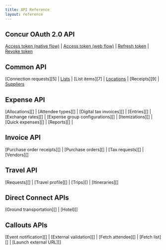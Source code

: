 ```yaml
---
title: API Reference
layout: reference
---
```


## Concur OAuth 2.0 API
[Access token (native flow)][1] | 
[Access token (web flow)][2] | 
[Refresh token][3] | 
[Revoke token][4]

## Common API
[Connection requests][5] | 
[Lists][6] | 
[List items][7] | 
[Locations][8] | 
[Receipts][9] | 
[Suppliers][10]

## Expense API
[Allocations][] | 
[Attendee types][] | 
[Digital tax invoices][] | 
[Entries][] | 
[Exchange rates][] | 
[Expense group configurations][]  | 
[Itemizations][] | 
[Quick expenses][] | 
[Reports][] | 

## Invoice API
[Purchase order receipts][]  | 
[Purchase orders][] | 
[Tax requests][] | 
[Vendors][]

## Travel API
[Requests][] | 
[Travel profile][] | 
[Trips][] | 
[Itineraries][]

## Direct Connect APIs
[Ground transportation][] | 
[Hotel][]

## Callouts APIs
[Event notification][] | 
[External validation][] | 
[Fetch attendee][] | 
[Fetch list][] | 
[Launch external URL][]


[1]: http://concur.github.io/developer.concur.com/api-reference/oauth-20/native-flow
[2]: api-reference/oauth-20/web-flow.markdown
[3]: http://concur.github.io/developer.concur.com/api-reference/oauth-20/refreshing-access-tokens
[4]:
[5]:
[6]:
[7]:
[8]:
[9]:
[10]:
[11]:
[12]:
[13]:
[14]:
[]:






